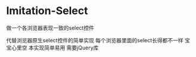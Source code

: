 # Imitation-Select
做一个各浏览器表现一致的select控件

代替浏览器原生select控件的简单实现
每个浏览器里面的select长得都不一样
宝宝心里空
本实现简单易用
需要jQuery库
